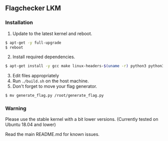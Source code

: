 ## Flagchecker LKM

### Installation

1. Update to the latest kernel and reboot.
```bash
$ apt-get -y full-upgrade
$ reboot
```

2. Install required dependencies.
```bash
$ apt-get install -y gcc make linux-headers-$(uname -r) python3 python3-requests python3-pip
```

3. Edit files appropriately
4. Run `./build.sh` on the host machine.
5. Don't forget to move your flag generator.
```bash
$ mv generate_flag.py /root/generate_flag.py
```

### Warning

Please use the stable kernel with a bit lower versions. (Currently tested on Ubuntu 18.04 and lower)

Read the main README.md for known issues.
